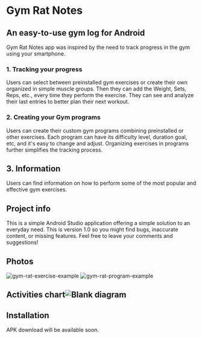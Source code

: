 ﻿# Gym Rat Notes
## An easy-to-use gym log for Android
Gym Rat Notes app was inspired by the need to track progress in the gym using your smartphone. 
### 1. Tracking your progress
Users can select between preinstalled gym exercises or create their own organized in simple muscle groups. Then they can add the Weight, Sets, Reps, etc., every time they perform the exercise. They can see and analyze their last entries to better plan their next workout.
### 2. Creating your Gym programs
Users can create their custom gym programs combining preinstalled or other exercises. Each program can have its difficulty level, duration goal, etc, and it's easy to change and adjust. Organizing exercises in programs further simplifies the tracking process.
## 3. Information
Users can find information on how to perform some of the most popular and effective gym exercises.

##  Project info
This is a simple Android Studio application offering a simple solution to an everyday need. This is version 1.0 so you might find bugs, inaccurate content, or missing features. Feel free to leave your comments and  suggestions!

## Photos
![gym-rat-exercise-example](https://github.com/chatzakis/Gym_Rat_Notes/assets/122749336/c725b627-dc76-4374-9986-54e66232fefb)
![gym-rat-program-example](https://github.com/chatzakis/Gym_Rat_Notes/assets/122749336/091060d2-f1c4-4144-aad9-b134ae6880e9)

## Activities chart![Blank diagram](https://github.com/chatzakis/Gym_Rat_Notes/assets/122749336/d5463e66-1914-460d-a29c-2e7ada56c17c)

## Installation
APK download will be available soon.

